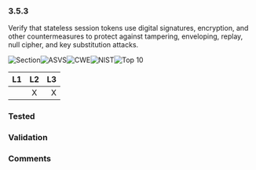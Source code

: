 ### 3.5.3 
Verify that stateless session tokens use digital signatures, encryption, and other countermeasures to protect against tampering, enveloping, replay, null cipher, and key substitution attacks.

![Section](https://img.shields.io/badge/V3-green.svg)![ASVS](https://img.shields.io/badge/ASVS-3.5.3-blue.svg)![CWE](https://img.shields.io/badge/CWE--red.svg)![NIST](https://img.shields.io/badge/NIST--important.svg)![Top 10](https://img.shields.io/badge/--lightgray.svg)

| L1| L2| L3|
| --|:--:|-:|
|  | X | X |

### Tested

### Validation

### Comments

        